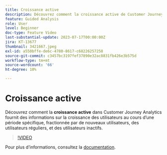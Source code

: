 ```yaml
---
title: Croissance active
description: Découvrez comment la croissance active de Customer Journey Analytics fournit des informations sur la croissance des utilisateurs au cours d’une période spécifique, fractionnée par de nouveaux utilisateurs, réguliers, et inactifs.
feature: Guided Analysis
role: User
level: Beginner
doc-type: Feature Video
last-substantial-update: 2023-07-17T00:00:00Z
jira: KT-13677
thumbnail: 3421667.jpeg
exl-id: a550bffe-de6c-4780-8617-c68226257258
source-git-commit: c3457bc3197fef37890e32ac8831fb426e3b575d
workflow-type: tm+mt
source-wordcount: '66'
ht-degree: 10%

---
```


# Croissance active

Découvrez comment la **croissance active** dans Customer Journey Analytics fournit des informations sur la croissance des utilisateurs au cours d’une période spécifique, fractionnée par de nouveaux utilisateurs, des utilisateurs réguliers, et des utilisateurs inactifs.

>[!VIDEO](https://video.tv.adobe.com/v/3423393/?learn=on&captions=fre_fr)

Pour plus dʼinformations, consultez la [documentation](https://experienceleague.adobe.com/docs/analytics-platform/using/guided-analysis/user-growth/active.html?lang=fr).
